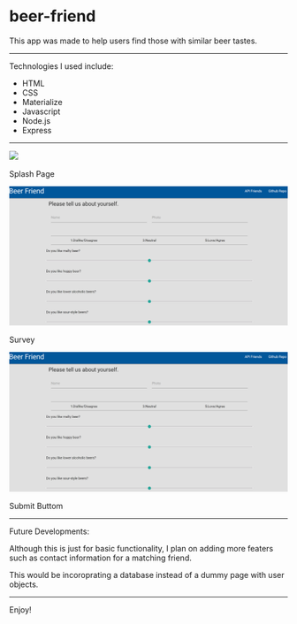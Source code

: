 # beer-friend


This app was made to help users find those with similar beer tastes.

---

Technologies I used include:

* HTML
* CSS
* Materialize
* Javascript
* Node.js
* Express

---
![](.\app\public\assets\images\ReadMeCap.PNG)

Splash Page

![](.\app\public\assets\images\ReadMeCap2.PNG)

Survey

![](.\app\public\assets\images\ReadMeCap2.PNG)

Submit Buttom

---
Future Developments: 

Although this is just for basic functionality, I plan on adding more featers such as contact information for a matching friend.

This would be incoroprating a database instead of a dummy page with user objects.


---

Enjoy!